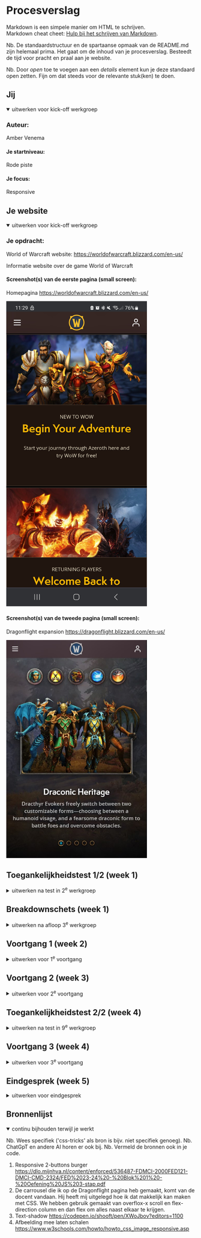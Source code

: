 # Procesverslag
Markdown is een simpele manier om HTML te schrijven.  
Markdown cheat cheet: [Hulp bij het schrijven van Markdown](https://github.com/adam-p/markdown-here/wiki/Markdown-Cheatsheet).

Nb. De standaardstructuur en de spartaanse opmaak van de README.md zijn helemaal prima. Het gaat om de inhoud van je procesverslag. Besteedt de tijd voor pracht en praal aan je website.

Nb. Door *open* toe te voegen aan een *details* element kun je deze standaard open zetten. Fijn om dat steeds voor de relevante stuk(ken) te doen.





## Jij

<details open>
  <summary>uitwerken voor kick-off werkgroep</summary>

  ### Auteur:
  Amber Venema

  #### Je startniveau:
  Rode piste

  #### Je focus:
  Responsive
 
</details>





## Je website

<details open>
  <summary>uitwerken voor kick-off werkgroep</summary>

  ### Je opdracht:
  World of Warcraft website: https://worldofwarcraft.blizzard.com/en-us/

  Informatie website over de game World of Warcraft

  #### Screenshot(s) van de eerste pagina (small screen): 
  Homepagina
  https://worldofwarcraft.blizzard.com/en-us/ 

  <img src="readme-images/home.jpg" width="375px" alt="homepagina world of warcraft">

  #### Screenshot(s) van de tweede pagina (small screen):
  Dragonflight expansion
  https://dragonflight.blizzard.com/en-us/
  
  <img src="readme-images/tweede-pagina.jpg" width="375px" alt="classes pagina world of warcraft">
 
</details>



## Toegankelijkheidstest 1/2 (week 1)

<details>
  <summary>uitwerken na test in 2<sup>e</sup> werkgroep</summary>

  ### Bevindingen
  Lijst met je bevindingen die in de test naar voren kwamen:

  Ik had verwacht dat de webstie toegankelijk zou zijn en dat was het eigenlijk helemaal niet. Je kan niet inzoomen, er worden geen alt-teksten gebruikt, er is geen button om meteen naar de content toe te gaan en de screenreader slaat sommige elementen over en spreekt het niet correct uit. Terwijl er wel lang="en-US" staat, maar sommige woorden worden als nog half nederlands gesproken in een engels accent.
  Verder wordt er op de home pagina een video gebruikt met flitsende beelden. Je kan het ook totaal niet uitzetten.

  Visueel ziet de website er mooi uit, maar als je een beperking hebt, ga je veel moeite hebben met het begrijpen van deze website. Zoals dat er geen focus staat op de knoppen, dus dan weet de screenreader ook niet waar je heen gaat of waar je op staat.
  Of het lezen van tekst op een afbeelding of video. Het contrast ervan is erg slecht en het leid ook nog eens af. Als je slecht zient bent, kun je dat niet goed lezen en inzoomen kan niet.

  Zoals hier:

   <img src="readme-images/Slechte-tekst.jpg" width="100%" alt="slechte tekst op de home pagina">

</details>



## Breakdownschets (week 1)

<details>
  <summary>uitwerken na afloop 3<sup>e</sup> werkgroep</summary>

  De website bevat heel veel div's in elkaar. Dat heb ik nu niet allemaal genoteerd, want dan zou het helemaal vol zitten met aantekeningen. Voor mijn website wil ik minder sections gaan gebruiken. Minstens twee of drie in elkaar. 

  ### de hele pagina van Homepagina: 
  <img src="readme-images/Breakdown-schets-Home.png" width="375px" alt="breakdown van de homepagina">

   ### de hele pagina van Dragonflight: 
  <img src="readme-images/Breakdown-schets-Dragenflight.png" width="375px" alt="breakdown van dragonflight">
</details>





## Voortgang 1 (week 2)

<details>
  <summary>uitwerken voor 1<sup>e</sup> voortgang</summary>

  ### Stand van zaken
  hier dit ging goed & dit was lastig (neem ook screenshots op van delen van je website en code)

  Ik heb een begin van de home pagina gemaakt, maar nog niet zoveel. In en buiten de les was ik vooral bezig met de opdrachten in de werkgroep. Daardoor ben ik wat later begonnen aan mijn webstie.

  Op het moment zit ik vast met de selectors. Ik heb een aantal sections gemaakt en het lukt mij niet om een bepaalde selector aan te roepen. Dan maakte ik gebruik van :nth-of-type() en werd er eigenlijk alleen de eerste section die er is. Of om de 2 sections.



  Hier is een voorbeeld:

  Twee sections hebben dezelfde achtergrond foto, terwijl ik hier een pad heb gemaakt om ze uitelkaar te halen. Er moet iets zijn dat ik niet goed heb ingetikt, maar ik zie even niet wat.

  <img src="readme-images/Code-selectors.jpg" width="100%" alt="Afbeelding van Css code en het resultaat. Je ziet twee section met dezelfde achtergrond foto.">



  Dit is de html ervan. De section die ik probeer te pakken, is een section in een section in een section. 

  <img src="readme-images/Section-selectors.jpg" width="100%" alt="Html code van sections">
  


  ### Agenda voor meeting
  samen met je groepje opstellen

  | Amber          | Elles              | Rhania       | Sophie           |
  | ---            | ---                | ---          | ---              |
  | Tekst schalen  | Tekst schalen      | Flexbox      | Flexbox          |
  | CSS Selectors  | Grid               |              | Responsive       |
  |                | Logo in het midden |              |                  |


  ### Verslag van meeting
  hier na afloop snel de uitkomsten van de meeting vastleggen

  - Sommige sections weghalen en/of veranderen in articles
  - Alt-teksten nog veranderen
  - CSS Selectors nu duidelijk en had het al bijna goed

  Het was een niet heel erg lang gesprek over deze feedback. Ik kreeg hulp bij de CSS Selectors, want ik had moeite met een bepaald element in een section pakken. Nou bleek het dat ik nadat ik :nth-of-type() gebruikte, de elementen erachter moest zetten. Dat werkte en ik begreep ook waarom, want computer denken van achter naar voor. Dus aan het einde begin je met het begin. 

  Daarna werd mij verteld dat ik wat sections weg kan halen, omdat ik er teveel had en het wat kon versimpelen. Verder was er een beetje een discussie over of ik ergens beter een article of section kon gebruiken. Dit is omdat daarin veel tekst stond en een plaatje, maar dan geen header had. Dus het was een beetje van beide wat wel lastig was.
  Ik weet dus niet zeker of wat ik nu heb eigenlijk goed is.

  Als laatste moest ik de alt-teksten nog even veranderen in iets wat de afbeelding goed beschrijft. 

</details>





## Voortgang 2 (week 3)

<details>
  <summary>uitwerken voor 2<sup>e</sup> voortgang</summary>

  ### Stand van zaken
  hier dit ging goed & dit was lastig (neem ook screenshots op van delen van je website en code)

  De eerste website heb ik nu bijna helemaal klaar. Ik was nog even bezig met het hamburger menu en nog niet heel veel aan de tweede website gewerkt. Wel heb ik daarvan de html schrijven, maar ik wilde nog even zeker weten of ik section en article goed heb gebruikt.

   <img src="readme-images/website1.png" width="375px" alt="Home pagina website"> 
   <img src="readme-images/website2.png" width="375px" alt="Dragonflight pagina website"> 


  Verder lukt het mij niet om de knoppen gecentreerd te krijgen en goed in het vlak te positioneren. Ze zitten nu steeds tussen twee sections in.


  <img src="readme-images/Knoppen.jpg" width="375px" alt="Knoppen niet gecentreerd in de website. Ze zitten aan de linkerkant van de website en zitten te dicht op de andere sections.">


  ### Agenda voor meeting
  samen met je groepje opstellen

  | Amber                     | Elles                 | Rhania                              | Sophie                              |
  | ---                       | ---                   | ---                                 | ---                                 |
  | Knoppen centreren         | Grid                  | Uitklapbaar menu over de pagina     | Uitklapbaar menu over de pagina     |
  | Sections goed gebruiken   | A href=""             | Responsive                          |                                     |
  |                           | Github link           |                                     |                                     |
  |                           | Section uitlijnen     |                                     |                                     |
  |                           | CSS pagina 2          |                                     |                                     |
  |                           | 1 Kolom met schalen   |                                     |                                     |

  ### Verslag van meeting
  hier na afloop snel de uitkomsten van de meeting vastleggen

  - Voor styling div's gebruiken
  - Nog aantal sections weghalen
  - Even wachten tot Github is geupdate (duurt eventjes)

  Het gaat al best goed met mijn website en er werd gezegd dat ik wat meer gebruik mocht maken van div's. Voor de styling dan vooral, waardoor het er netter uitziet. Ook de knoppen kon ik het beste in div's doen en dan flexwrap gebruiken. De knoppen moeten namelijk op mobiel onderelkaar en op tablet en computer naast elkaar.

  Ik had wat notities gemaakt in mijn code van wat ik ga veranderen en waar:

  <img src="readme-images/feedback-w2.jpg" width="100%" alt="Html code met uitleg wat er veranderd moet worden">

</details>





## Toegankelijkheidstest 2/2 (week 4)

<details>
  <summary>uitwerken na test in 9<sup>e</sup> werkgroep</summary>

  ### Bevindingen
  Lijst met je bevindingen die in de test naar voren kwamen (geef ook aan wat er verbeterd is):

  Wat meteen als probleem naar voren kwam toen ik door mijn website heen ging met de screenreader, was dat alle linkjes overgeslagen werden. Bleek dat ik in de 'a' een 'href' vergeten was, daarom werden ze overgeslagen. Dat was snel opgelost en daarna deed hij het wel.
  Verder stond er in mijn code genoeg foutmeldingen met sections of articles die geen header hadden. Dit heb ik opgelost door bepaalde sections of articles weg te halen en in div's te veranderen. Als het geen heading nodig heeft en alleen wat styling, kan ik het daar gemakkelijk voor gebruiken.

  Op dat moment had ik de website ook nog niet voor desktop gemaakt, dus toen ik probeerde om de website op de mobiele versie te bekijken terwijl hij horizontaal staat, werkte dat niet. Maar dat heb ik nu wel gedaan. Ook was een bepaald element groter, waardoor er een horizontale scroll was.

  De headings hadden goede namen, ik had list elements op de juiste manier gebruikt en alle afbeeldingen hadden een alt-tekst. Bij de video moest ik er alleen nog voor zorgen dat deze niet op autoplay staat en je hem uit kan zetten.

  Als laatste had ik de root niet gebruikt om daar de kleuren vandaan te halen en nog geen :focus state toegevoegd. Dat moet ik nog doen.

</details>





## Voortgang 3 (week 4)

<details>
  <summary>uitwerken voor 3<sup>e</sup> voortgang</summary>

  ### Stand van zaken
  hier dit ging goed & dit was lastig (neem ook screenshots op van delen van je website en code)
  Ik ben nu al best ver met beide pagina's. Bijna klaar nu. Voor nu moet ik nog aan het menu werken, de carrousel van de dragonflight pagina en de website responsive maken.

  <img src="readme-images/website1-2.png" width="375px" alt="Home pagina website"> 
  <img src="readme-images/website2-2.png" width="375px" alt="Dragonflight pagina website"> 

  Hier moet ik dus nog even aan werken, maar ik heb dit gister met de docent besproken. Dus ik weet hoe ik dit moet afmaken.

  <img src="readme-images/carrousel.jpg" width="100%" alt="Carrousel in Dragonflight pagina website">

  ### Agenda voor meeting
  samen met je groepje opstellen

  | Amber                              | Elles                 | Rhania                              | Sophie                              |
  | ---                                | ---                   | ---                                 | ---                                 |
  | Wanneer px of em gebruiken         | Responsive, margins   | Uitklapbaar menu over de pagina     | Uitklapbaar menu over de pagina     |
  | Captions en transcript toevoegen   | Media queries         | Responsive                          |                                     |
  | Achtergrond en tekst er overheen   | Sections en div's     |                                     |                                     |
  |                                    | Articles              |                                     |                                     |


  ### Verslag van meeting
  hier na afloop snel de uitkomsten van de meeting vastleggen

  - Pixels hoef ik eigenlijk niet echt te gebruiken. Voor hoogtes en breedtes kan ik het beste vw of vh gebruiken, want dit schaalt mee. En em voor tekst blijven gebruiken.
  - Qua captions kan ik het beste een YouTube link gebruiken, want daar staat het dan al bij. Er is niet echt code voor om die captions te laten verschijnen, dus dit is de beste mogelijkheid.
  - Voor de tekst op een afbeelding kan ik het beste een vlak achter de tekst maken om de tekst beter leesbaar te maken. Schaduw werkt niet genoeg en ik had ook al de achtergrond foto donkerder gemaakt, maar dat werkt dus niet genoeg. Nu ga ik dat proberen.

</details>





## Eindgesprek (week 5)

<details>
  <summary>uitwerken voor eindgesprek</summary>

  ### Je uitkomst - karakteristiek screenshots:
  Home

  <img src="readme-images/Eindresultaat-Home-desk.png" width="375px" alt="uitomst home op desktop">
  <img src="readme-images/Eindresultaat-Home-mob.png" width="375px" alt="uitomst home op mobiel">

  Dragonflight

  <img src="readme-images/Eindresultaat-Dragonflight-desk.png" width="375px" alt="uitomst dragonflight op desktop">
  <img src="readme-images/Eindresultaat-Dragonflight-mob.png" width="375px" alt="uitomst dragonflight op mobiel">


  ### Dit ging goed/Heb ik geleerd: 
 Het leren goed positioneren van onderdelen. Of dat met flexbox of padding is. Het was best wel lastig in het begin.

  <img src="readme-images/Dragonflight-goed.jpg" width="375px" alt="Dragonflight tekst positioneren">
  <img src="readme-images/Dragonflight-goed2.jpg" width="375px" alt="Dragonflight afbeeldingen positioneren">
  <img src="readme-images/Home-goed.jpg" width="375px" alt="Home artikels positioneren">

  Ook met de navigatie ging het goed. Eigenlijk gewoon de opdracht volgen en dan hem zelf nog veranderen voor jouw website. Hierin heb ik order, flexbox en translate gebruikt. Het was een heel gedoe in het begin, maar ik snap het nu wel beter.
  <img src="readme-images/Nav-goed.jpg" width="375px" alt="Navigatie voor mobiel">
  <img src="readme-images/Nav-goed2.jpg" width="375px" alt="Navigatie voor desktop">

  En dan de carrousel, die ik samen met de docent heb gemaakt. Er is gebruik gemaakt van de x-scroll en dan ankerpunten op de buttons, die naar het stuk tekst gaan.
  <img src="readme-images/Dragonflight-goed3.jpg" width="100%" alt="Carrousel">


  ### Dit was lastig/Is niet gelukt:
  Korte omschrijving met plaatjes

  Wat mij niet helemaal lukte was het leesbaar maken van de tekst.
  <img src="readme-images/Dragonflight-niet-zo-goed.jpg" width="375px" alt="Tekst op plaatje niet te lezen">
  <img src="readme-images/Dragonflight-niet-zo-goed2.jpg" width="375px" alt="Tekst op plaatje niet te lezen">

  En het lukte helaas niet om deze twee articles even hoog te maken.
  <img src="readme-images/Dragonflight-niet-zo-goed3.jpg" width="100%" alt="Articles niet dezelfde hoogte">
</details>





## Bronnenlijst

<details open>
  <summary>continu bijhouden terwijl je werkt</summary>

  Nb. Wees specifiek ('css-tricks' als bron is bijv. niet specifiek genoeg). 
  Nb. ChatGpT en andere AI horen er ook bij.
  Nb. Vermeld de bronnen ook in je code.

  1. Responsive 2-buttons burger
  https://dlo.mijnhva.nl/content/enforced/536487-FDMCI-2000FED121-DMCI-CMD-2324/FED%2023-24%20-%20Blok%201%20-%20Oefening%20JS%203-stap.pdf
  2. De carrousel die ik op de Dragonflight pagina heb gemaakt, komt van de docent vandaan. Hij heeft mij uitgelegd hoe ik dat makkelijk kan maken met CSS. We hebben gebruik gemaakt van overflox-x scroll en flex-direction column en dan flex om alles naast elkaar te krijgen.
  3. Text-shadow
  https://codepen.io/shooft/pen/XWoJbov?editors=1100 
  4. Afbeelding mee laten schalen
  https://www.w3schools.com/howto/howto_css_image_responsive.asp

</details>